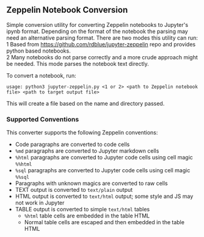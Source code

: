 ## Zeppelin Notebook Conversion

Simple conversion utility for converting Zeppelin notebooks to Jupyter's ipynb format. Depending on the format of the notebook the parsing may need an alternative parsing format. There are two modes this utility can run:
<br> 1 Based from https://github.com/rdblue/jupyter-zeppelin repo and provides python based notebooks.
<br> 2 Many notebooks do not parse correctly and a more crude approach might be needed. This mode parses the notebook text directly.

To convert a notebook, run:

```
usage: python3 jupyter-zeppelin.py <1 or 2> <path to Zeppelin notebook file> <path to target output file>
```

This will create a file based on the name and directory passed.

### Supported Conventions

This converter supports the following Zeppelin conventions:

* Code paragraphs are converted to code cells
* `%md` paragraphs are converted to Jupyter markdown cells
* `%html` paragraphs are converted to Jupyter code cells using cell magic `%%html`
* `%sql` paragraphs are converted to Jupyter code cells using cell magic `%%sql`
* Paragraphs with unknown magics are converted to raw cells
* TEXT output is converted to `text/plain` output
* HTML output is converted to `text/html` output; some style and JS may not work in Jupyter
* TABLE output is converted to simple `text/html` tables
  * `%html` table cells are embedded in the table HTML
  * Normal table cells are escaped and then embedded in the table HTML
